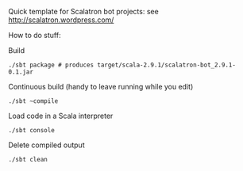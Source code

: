 Quick template for Scalatron bot projects: see http://scalatron.wordpress.com/

How to do stuff:

Build

    ./sbt package # produces target/scala-2.9.1/scalatron-bot_2.9.1-0.1.jar

Continuous build (handy to leave running while you edit)

    ./sbt ~compile

Load code in a Scala interpreter

    ./sbt console

Delete compiled output

    ./sbt clean
